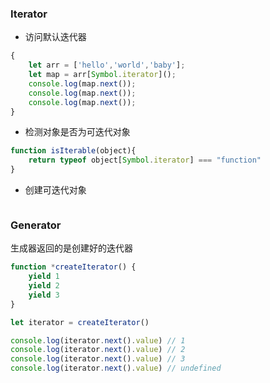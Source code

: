 
### Iterator 

- 访问默认迭代器
```js
{
    let arr = ['hello','world','baby'];
    let map = arr[Symbol.iterator]();
    console.log(map.next());
    console.log(map.next());
    console.log(map.next());
}


```

- 检测对象是否为可迭代对象
```js
function isIterable(object){
    return typeof object[Symbol.iterator] === "function"
}
``` 
- 创建可迭代对象

```js

```

### Generator

生成器返回的是创建好的迭代器

```js
function *createIterator() {
    yield 1
    yield 2
    yield 3
}

let iterator = createIterator()

console.log(iterator.next().value) // 1
console.log(iterator.next().value) // 2
console.log(iterator.next().value) // 3
console.log(iterator.next().value) // undefined
```

